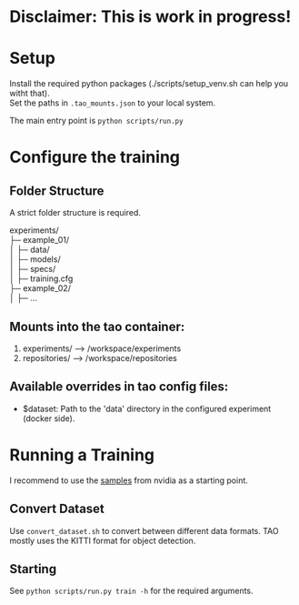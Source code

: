 # Disclaimer: This is work in progress!

# Setup
Install the required python packages (./scripts/setup_venv.sh can help you witht that).  
Set the paths in `.tao_mounts.json` to your local system.

The main entry point is `python scripts/run.py`

# Configure the training

## Folder Structure
A strict folder structure is required.

experiments/  
├─ example_01/  
│  ├─ data/  
│  ├─ models/  
│  ├─ specs/  
│  ├─ training.cfg  
├─ example_02/  
│  ├─ ...

## Mounts into the tao container:
 1. experiments/ --> /workspace/experiments
 2. repositories/ --> /workspace/repositories

## Available overrides in tao config files:
 - $dataset: Path to the 'data' directory in the configured experiment (docker side).

# Running a Training
I recommend to use the [samples](https://api.ngc.nvidia.com/v2/resources/nvidia/tao/cv_samples/versions/v1.3.0/zip) from nvidia as a starting point.

## Convert Dataset
Use `convert_dataset.sh` to convert between different data formats.
TAO mostly uses the KITTI format for object detection.

## Starting
See `python scripts/run.py train -h` for the required arguments.